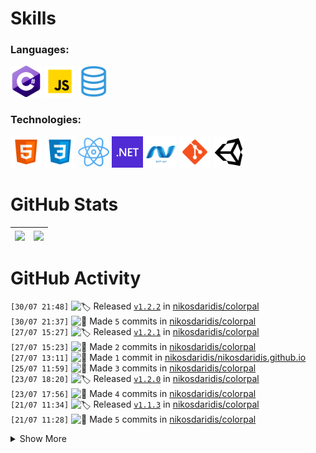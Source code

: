 <h1><b>Skills</h1></b>

<h3>Languages:</h3>
    <a  href="#"><img  alt="C#"  title="C#"  src="https://raw.githubusercontent.com/nikosdaridis/nikosdaridis.github.io/main/images/TechStack/CSharp.png"  height="50"></a>
    <a  href="#"><img  alt="JavaScript"  title="JavaScript"  src="https://raw.githubusercontent.com/nikosdaridis/nikosdaridis.github.io/main/images/TechStack/JavaScript.png"  height="50"></a>
    <a  href="#"><img  alt="SQL"  title="SQL"  src="https://raw.githubusercontent.com/nikosdaridis/nikosdaridis.github.io/main/images/TechStack/SQL.png"  height="50"></a>

<h3>Technologies:</h3>  
	<a  href="#"><img  alt="HTML"  title="HTML"  src="https://raw.githubusercontent.com/nikosdaridis/nikosdaridis.github.io/main/images/TechStack/HTML.png"  height="50"></a>
    <a  href="#"><img  alt="CSS"  title="CSS"  src="https://raw.githubusercontent.com/nikosdaridis/nikosdaridis.github.io/main/images/TechStack/CSS.png"  height="50"></a>
	<a  href="#"><img  alt="React"  title="React"  src="https://raw.githubusercontent.com/nikosdaridis/nikosdaridis.github.io/main/images/TechStack/React.png"  height="50"></a>
    <a  href="#"><img  alt=".Net"  title=".Net"  src="https://raw.githubusercontent.com/nikosdaridis/nikosdaridis.github.io/main/images/TechStack/DOTNET.png"  height="50"></a>
    <a  href="#"><img  alt="ASP.Net Core"  title="ASP.Net Core"  src="https://raw.githubusercontent.com/nikosdaridis/nikosdaridis.github.io/main/images/TechStack/ASPNETCore.png"  height="50"></a>
    <a  href="#"><img  alt="Git"  title="Git"  src="https://raw.githubusercontent.com/nikosdaridis/nikosdaridis.github.io/main/images/TechStack/Git.png"  height="50"></a>
    <a  href="#"><img  alt="Unity"  title="Unity"  src="https://raw.githubusercontent.com/nikosdaridis/nikosdaridis.github.io/main/images/TechStack/Unity.png"  height="50"></a>

<h1><b>GitHub Stats</h1></b>

| <a href="https://github.com/nikosdaridis?tab=repositories"><img align="center" src="https://github-readme-stats.vercel.app/api?username=nikosdaridis&show_icons=true&bg_color=00000000&title_color=0c4e82&text_color=1495fb&hide_border=true&hide_title=true&include_all_commits=true&text_bold=true" /></a> | <a href="https://github.com/nikosdaridis?tab=repositories"><img align="center" src="https://github-readme-stats.vercel.app/api/top-langs/?username=nikosdaridis&layout=compact&bg_color=00000000&title_color=1495fb&text_color=1495fb&hide_border=true&langs_count=10&hide=hlsl,shaderlab,glsl,objective-c%2B%2B,cmake&size_weight=0.3&count_weight=0.5" /></a> |
| ------------- | ------------- |

<h1><b>GitHub Activity</h1></b>

<!--START_SECTION:activity-->
`[30/07 21:48]` <img alt="🏷" src="https://github.com/cheesits456/github-activity-readme/raw/master/icons/release.png" align="top" height="18"> Released [`v1.2.2`](https://github.com/nikosdaridis/colorpal/releases/tag/v1.2.2) in [nikosdaridis/colorpal](https://github.com/nikosdaridis/colorpal)  
`[30/07 21:37]` <img alt="📝" src="https://github.com/cheesits456/github-activity-readme/raw/master/icons/commit.png" align="top" height="18"> Made `5` commits in [nikosdaridis/colorpal](https://github.com/nikosdaridis/colorpal)  
`[27/07 15:27]` <img alt="🏷" src="https://github.com/cheesits456/github-activity-readme/raw/master/icons/release.png" align="top" height="18"> Released [`v1.2.1`](https://github.com/nikosdaridis/colorpal/releases/tag/v1.2.1) in [nikosdaridis/colorpal](https://github.com/nikosdaridis/colorpal)  
`[27/07 15:23]` <img alt="📝" src="https://github.com/cheesits456/github-activity-readme/raw/master/icons/commit.png" align="top" height="18"> Made `2` commits in [nikosdaridis/colorpal](https://github.com/nikosdaridis/colorpal)  
`[27/07 13:11]` <img alt="📝" src="https://github.com/cheesits456/github-activity-readme/raw/master/icons/commit.png" align="top" height="18"> Made `1` commit in [nikosdaridis/nikosdaridis.github.io](https://github.com/nikosdaridis/nikosdaridis.github.io)  
`[25/07 11:59]` <img alt="📝" src="https://github.com/cheesits456/github-activity-readme/raw/master/icons/commit.png" align="top" height="18"> Made `3` commits in [nikosdaridis/colorpal](https://github.com/nikosdaridis/colorpal)  
`[23/07 18:20]` <img alt="🏷" src="https://github.com/cheesits456/github-activity-readme/raw/master/icons/release.png" align="top" height="18"> Released [`v1.2.0`](https://github.com/nikosdaridis/colorpal/releases/tag/v1.2.0) in [nikosdaridis/colorpal](https://github.com/nikosdaridis/colorpal)  
`[23/07 17:56]` <img alt="📝" src="https://github.com/cheesits456/github-activity-readme/raw/master/icons/commit.png" align="top" height="18"> Made `4` commits in [nikosdaridis/colorpal](https://github.com/nikosdaridis/colorpal)  
`[21/07 11:34]` <img alt="🏷" src="https://github.com/cheesits456/github-activity-readme/raw/master/icons/release.png" align="top" height="18"> Released [`v1.1.3`](https://github.com/nikosdaridis/colorpal/releases/tag/v1.1.3) in [nikosdaridis/colorpal](https://github.com/nikosdaridis/colorpal)  
`[21/07 11:28]` <img alt="📝" src="https://github.com/cheesits456/github-activity-readme/raw/master/icons/commit.png" align="top" height="18"> Made `5` commits in [nikosdaridis/colorpal](https://github.com/nikosdaridis/colorpal)  

<details><summary>Show More</summary>

`[19/07 16:58]` <img alt="📝" src="https://github.com/cheesits456/github-activity-readme/raw/master/icons/commit.png" align="top" height="18"> Made `2` commits in [nikosdaridis/nikosdaridis](https://github.com/nikosdaridis/nikosdaridis)  
`[19/07 16:52]` <img alt="📝" src="https://github.com/cheesits456/github-activity-readme/raw/master/icons/commit.png" align="top" height="18"> Made `6` commits in [nikosdaridis/github-activity-readme](https://github.com/nikosdaridis/github-activity-readme)  
`[19/07 16:10]` <img alt="📝" src="https://github.com/cheesits456/github-activity-readme/raw/master/icons/commit.png" align="top" height="18"> Made `1` commit in [nikosdaridis/nikosdaridis](https://github.com/nikosdaridis/nikosdaridis)  
`[19/07 16:05]` <img alt="📝" src="https://github.com/cheesits456/github-activity-readme/raw/master/icons/commit.png" align="top" height="18"> Made `9` commits in [nikosdaridis/github-activity-readme](https://github.com/nikosdaridis/github-activity-readme)  
`[19/07 15:01]` <img alt="🏷" src="https://github.com/cheesits456/github-activity-readme/raw/master/icons/release.png" align="top" height="18"> Released [`v1.1.2`](https://github.com/nikosdaridis/colorpal/releases/tag/v1.1.2) in [nikosdaridis/colorpal](https://github.com/nikosdaridis/colorpal)  
`[19/07 14:56]` <img alt="📝" src="https://github.com/cheesits456/github-activity-readme/raw/master/icons/commit.png" align="top" height="18"> Made `1` commit in [nikosdaridis/colorpal](https://github.com/nikosdaridis/colorpal)  
`[15/07 22:41]` <img alt="📝" src="https://github.com/cheesits456/github-activity-readme/raw/master/icons/commit.png" align="top" height="18"> Made `1` commit in [nikosdaridis/github-activity-readme](https://github.com/nikosdaridis/github-activity-readme)  
`[15/07 22:34]` <img alt="📝" src="https://github.com/cheesits456/github-activity-readme/raw/master/icons/commit.png" align="top" height="18"> Made `1` commit in [nikosdaridis/nikosdaridis](https://github.com/nikosdaridis/nikosdaridis)  
`[15/07 22:30]` <img alt="📝" src="https://github.com/cheesits456/github-activity-readme/raw/master/icons/commit.png" align="top" height="18"> Made `2` commits in [nikosdaridis/github-activity-readme](https://github.com/nikosdaridis/github-activity-readme)  
`[15/07 21:11]` <img alt="📝" src="https://github.com/cheesits456/github-activity-readme/raw/master/icons/commit.png" align="top" height="18"> Made `1` commit in [nikosdaridis/nikosdaridis](https://github.com/nikosdaridis/nikosdaridis)  
`[13/07 16:50]` <img alt="📝" src="https://github.com/cheesits456/github-activity-readme/raw/master/icons/commit.png" align="top" height="18"> Made `1` commit in [nikosdaridis/colorpal](https://github.com/nikosdaridis/colorpal)  
`[13/07 15:43]` <img alt="📝" src="https://github.com/cheesits456/github-activity-readme/raw/master/icons/commit.png" align="top" height="18"> Made `1` commit in [nikosdaridis/nikosdaridis.github.io](https://github.com/nikosdaridis/nikosdaridis.github.io)  
`[13/07 15:36]` <img alt="📝" src="https://github.com/cheesits456/github-activity-readme/raw/master/icons/commit.png" align="top" height="18"> Made `1` commit in [nikosdaridis/nikosdaridis](https://github.com/nikosdaridis/nikosdaridis)  
`[11/07 15:28]` <img alt="📝" src="https://github.com/cheesits456/github-activity-readme/raw/master/icons/commit.png" align="top" height="18"> Made `1` commit in [nikosdaridis/colorpal](https://github.com/nikosdaridis/colorpal)  
`[09/07 15:17]` <img alt="🏷" src="https://github.com/cheesits456/github-activity-readme/raw/master/icons/release.png" align="top" height="18"> Released [`v1.1.1`](https://github.com/nikosdaridis/colorpal/releases/tag/v1.1.1) in [nikosdaridis/colorpal](https://github.com/nikosdaridis/colorpal)  
`[09/07 15:08]` <img alt="📝" src="https://github.com/cheesits456/github-activity-readme/raw/master/icons/commit.png" align="top" height="18"> Made `3` commits in [nikosdaridis/colorpal](https://github.com/nikosdaridis/colorpal)  
`[05/07 13:59]` <img alt="📝" src="https://github.com/cheesits456/github-activity-readme/raw/master/icons/commit.png" align="top" height="18"> Made `42` commits in [nikosdaridis/github-readme-stats](https://github.com/nikosdaridis/github-readme-stats)  
`[04/07 14:52]` <img alt="⭐" src="https://github.com/cheesits456/github-activity-readme/raw/master/icons/star.png" align="top" height="18"> Starred [facebook/react](https://github.com/facebook/react)  
`[04/07 07:07]` <img alt="📝" src="https://github.com/cheesits456/github-activity-readme/raw/master/icons/commit.png" align="top" height="18"> Made `1` commit in [nikosdaridis/nikosdaridis.github.io](https://github.com/nikosdaridis/nikosdaridis.github.io)  
`[04/07 06:39]` <img alt="📝" src="https://github.com/cheesits456/github-activity-readme/raw/master/icons/commit.png" align="top" height="18"> Made `1` commit in [nikosdaridis/nikosdaridis](https://github.com/nikosdaridis/nikosdaridis)  
`[03/07 14:32]` <img alt="📝" src="https://github.com/cheesits456/github-activity-readme/raw/master/icons/commit.png" align="top" height="18"> Made `1` commit in [nikosdaridis/colorpal](https://github.com/nikosdaridis/colorpal)  
`[03/07 13:04]` <img alt="📝" src="https://github.com/cheesits456/github-activity-readme/raw/master/icons/commit.png" align="top" height="18"> Made `2` commits in [nikosdaridis/nikosdaridis.github.io](https://github.com/nikosdaridis/nikosdaridis.github.io)  
`[03/07 12:16]` <img alt="📝" src="https://github.com/cheesits456/github-activity-readme/raw/master/icons/commit.png" align="top" height="18"> Made `1` commit in [nikosdaridis/products-api](https://github.com/nikosdaridis/products-api)  
`[03/07 12:03]` <img alt="⭐" src="https://github.com/cheesits456/github-activity-readme/raw/master/icons/star.png" align="top" height="18"> Starred [nikosdaridis/products-api](https://github.com/nikosdaridis/products-api)  
`[03/07 12:03]` <img alt="📂" src="https://github.com/cheesits456/github-activity-readme/raw/master/icons/create-branch.png" align="top" height="18"> Created branch [`main`](https://github.com/nikosdaridis/products-api/tree/main) in [nikosdaridis/products-api](https://github.com/nikosdaridis/products-api)  
`[03/07 12:03]` <img alt="➕" src="https://github.com/cheesits456/github-activity-readme/raw/master/icons/create-repo.png" align="top" height="18"> Created repository [nikosdaridis/products-api](https://github.com/nikosdaridis/products-api)  
`[02/07 07:29]` <img alt="📝" src="https://github.com/cheesits456/github-activity-readme/raw/master/icons/commit.png" align="top" height="18"> Made `1` commit in [nikosdaridis/colorpal](https://github.com/nikosdaridis/colorpal)  
`[29/06 00:23]` <img alt="🏷" src="https://github.com/cheesits456/github-activity-readme/raw/master/icons/release.png" align="top" height="18"> Released [`v1.1.0`](https://github.com/nikosdaridis/colorpal/releases/tag/v1.1.0) in [nikosdaridis/colorpal](https://github.com/nikosdaridis/colorpal)  
`[29/06 00:17]` <img alt="📝" src="https://github.com/cheesits456/github-activity-readme/raw/master/icons/commit.png" align="top" height="18"> Made `1` commit in [nikosdaridis/colorpal](https://github.com/nikosdaridis/colorpal)  
`[28/06 08:57]` <img alt="📝" src="https://github.com/cheesits456/github-activity-readme/raw/master/icons/commit.png" align="top" height="18"> Made `1` commit in [nikosdaridis/nikosdaridis](https://github.com/nikosdaridis/nikosdaridis)  
`[28/06 06:42]` <img alt="📝" src="https://github.com/cheesits456/github-activity-readme/raw/master/icons/commit.png" align="top" height="18"> Made `1` commit in [nikosdaridis/colorpal](https://github.com/nikosdaridis/colorpal)  
`[28/06 06:40]` <img alt="❗️" src="https://github.com/cheesits456/github-activity-readme/raw/master/icons/issue.png" align="top" height="18"> Opened issue [`#2890`](https://github.com//anuraghazra/github-readme-stats/issues/2890 'Broken images') in [anuraghazra/github-readme-stats](https://github.com/anuraghazra/github-readme-stats)  
`[28/06 02:40]` <img alt="📝" src="https://github.com/cheesits456/github-activity-readme/raw/master/icons/commit.png" align="top" height="18"> Made `1` commit in [nikosdaridis/colorpal](https://github.com/nikosdaridis/colorpal)  
`[27/06 23:31]` <img alt="📝" src="https://github.com/cheesits456/github-activity-readme/raw/master/icons/commit.png" align="top" height="18"> Made `2` commits in [nikosdaridis/nikosdaridis](https://github.com/nikosdaridis/nikosdaridis)  
`[26/06 05:23]` <img alt="📝" src="https://github.com/cheesits456/github-activity-readme/raw/master/icons/commit.png" align="top" height="18"> Made `1` commit in [nikosdaridis/nikosdaridis.github.io](https://github.com/nikosdaridis/nikosdaridis.github.io)  
`[26/06 04:58]` <img alt="📝" src="https://github.com/cheesits456/github-activity-readme/raw/master/icons/commit.png" align="top" height="18"> Made `2` commits in [nikosdaridis/nikosdaridis](https://github.com/nikosdaridis/nikosdaridis)  
`[26/06 04:55]` <img alt="📝" src="https://github.com/cheesits456/github-activity-readme/raw/master/icons/commit.png" align="top" height="18"> Made `1` commit in [nikosdaridis/nikosdaridis.github.io](https://github.com/nikosdaridis/nikosdaridis.github.io)  
`[24/06 06:39]` <img alt="📝" src="https://github.com/cheesits456/github-activity-readme/raw/master/icons/commit.png" align="top" height="18"> Made `1` commit in [nikosdaridis/nikosdaridis](https://github.com/nikosdaridis/nikosdaridis)  
`[23/06 08:29]` <img alt="📝" src="https://github.com/cheesits456/github-activity-readme/raw/master/icons/commit.png" align="top" height="18"> Made `1` commit in [nikosdaridis/colorpal](https://github.com/nikosdaridis/colorpal)  
`[22/06 20:27]` <img alt="🏷" src="https://github.com/cheesits456/github-activity-readme/raw/master/icons/release.png" align="top" height="18"> Released [`v1.0.1`](https://github.com/nikosdaridis/colorpal/releases/tag/v1.0.1) in [nikosdaridis/colorpal](https://github.com/nikosdaridis/colorpal)  
`[22/06 20:13]` <img alt="📝" src="https://github.com/cheesits456/github-activity-readme/raw/master/icons/commit.png" align="top" height="18"> Made `2` commits in [nikosdaridis/colorpal](https://github.com/nikosdaridis/colorpal)  
`[22/06 12:06]` <img alt="📝" src="https://github.com/cheesits456/github-activity-readme/raw/master/icons/commit.png" align="top" height="18"> Made `42` commits in [nikosdaridis/github-readme-stats](https://github.com/nikosdaridis/github-readme-stats)  
`[20/06 16:18]` <img alt="🏷" src="https://github.com/cheesits456/github-activity-readme/raw/master/icons/release.png" align="top" height="18"> Released [`v1.0.0`](https://github.com/nikosdaridis/colorpal/releases/tag/v1.0.0) in [nikosdaridis/colorpal](https://github.com/nikosdaridis/colorpal)  
`[20/06 16:17]` <img alt="❌" src="https://github.com/cheesits456/github-activity-readme/raw/master/icons/delete.png" align="top" height="18"> Deleted `v1.0.0` from [nikosdaridis/colorpal](https://github.com/nikosdaridis/colorpal)  
`[20/06 16:16]` <img alt="📝" src="https://github.com/cheesits456/github-activity-readme/raw/master/icons/commit.png" align="top" height="18"> Made `1` commit in [nikosdaridis/colorpal](https://github.com/nikosdaridis/colorpal)  
`[20/06 16:13]` <img alt="📝" src="https://github.com/cheesits456/github-activity-readme/raw/master/icons/commit.png" align="top" height="18"> Made `1` commit in [nikosdaridis/nikosdaridis.github.io](https://github.com/nikosdaridis/nikosdaridis.github.io)  
`[20/06 06:16]` <img alt="📝" src="https://github.com/cheesits456/github-activity-readme/raw/master/icons/commit.png" align="top" height="18"> Made `1` commit in [NikosDaridis/nikosdaridis.github.io](https://github.com/NikosDaridis/nikosdaridis.github.io)  
`[20/06 05:59]` <img alt="📝" src="https://github.com/cheesits456/github-activity-readme/raw/master/icons/commit.png" align="top" height="18"> Made `1` commit in [NikosDaridis/project-souls](https://github.com/NikosDaridis/project-souls)  
`[20/06 05:58]` <img alt="📝" src="https://github.com/cheesits456/github-activity-readme/raw/master/icons/commit.png" align="top" height="18"> Made `1` commit in [NikosDaridis/2d-bezier-path-tool](https://github.com/NikosDaridis/2d-bezier-path-tool)  
`[20/06 05:56]` <img alt="📝" src="https://github.com/cheesits456/github-activity-readme/raw/master/icons/commit.png" align="top" height="18"> Made `1` commit in [NikosDaridis/space-cowboys](https://github.com/NikosDaridis/space-cowboys)  
`[20/06 05:40]` <img alt="🏷" src="https://github.com/cheesits456/github-activity-readme/raw/master/icons/release.png" align="top" height="18"> Released [`v1.0.0`](https://github.com/NikosDaridis/ColorPal/releases/tag/v1.0.0) in [NikosDaridis/ColorPal](https://github.com/NikosDaridis/ColorPal)  
`[20/06 05:31]` <img alt="📝" src="https://github.com/cheesits456/github-activity-readme/raw/master/icons/commit.png" align="top" height="18"> Made `1` commit in [NikosDaridis/ColorPal](https://github.com/NikosDaridis/ColorPal)  
`[20/06 02:04]` <img alt="📂" src="https://github.com/cheesits456/github-activity-readme/raw/master/icons/create-branch.png" align="top" height="18"> Created branch [`main`](https://github.com/NikosDaridis/ColorPal/tree/main) in [NikosDaridis/ColorPal](https://github.com/NikosDaridis/ColorPal)  
`[19/06 22:35]` <img alt="⭐" src="https://github.com/cheesits456/github-activity-readme/raw/master/icons/star.png" align="top" height="18"> Starred [NikosDaridis/ColorPal](https://github.com/NikosDaridis/ColorPal)  
`[19/06 22:35]` <img alt="➕" src="https://github.com/cheesits456/github-activity-readme/raw/master/icons/create-repo.png" align="top" height="18"> Created repository [NikosDaridis/ColorPal](https://github.com/NikosDaridis/ColorPal)  
`[18/06 09:00]` <img alt="📝" src="https://github.com/cheesits456/github-activity-readme/raw/master/icons/commit.png" align="top" height="18"> Made `4` commits in [NikosDaridis/NikosDaridis.github.io](https://github.com/NikosDaridis/NikosDaridis.github.io)  
`[16/06 17:09]` <img alt="⭐" src="https://github.com/cheesits456/github-activity-readme/raw/master/icons/star.png" align="top" height="18"> Starred [NikosDaridis/github-readme-stats](https://github.com/NikosDaridis/github-readme-stats)  
`[16/06 17:08]` <img alt="🍴" src="https://github.com/cheesits456/github-activity-readme/raw/master/icons/fork.png" align="top" height="18"> Forked [anuraghazra/github-readme-stats](https://github.com/anuraghazra/github-readme-stats) to [NikosDaridis/github-readme-stats](https://github.com/NikosDaridis/github-readme-stats)  
`[16/06 17:05]` <img alt="📝" src="https://github.com/cheesits456/github-activity-readme/raw/master/icons/commit.png" align="top" height="18"> Made `1` commit in [NikosDaridis/NikosDaridis](https://github.com/NikosDaridis/NikosDaridis)  
`[16/06 15:09]` <img alt="📝" src="https://github.com/cheesits456/github-activity-readme/raw/master/icons/commit.png" align="top" height="18"> Made `1` commit in [NikosDaridis/NikosDaridis.github.io](https://github.com/NikosDaridis/NikosDaridis.github.io)  
`[16/06 13:58]` <img alt="📝" src="https://github.com/cheesits456/github-activity-readme/raw/master/icons/commit.png" align="top" height="18"> Made `2` commits in [NikosDaridis/Space-Cowboys](https://github.com/NikosDaridis/Space-Cowboys)  
`[16/06 09:45]` <img alt="📝" src="https://github.com/cheesits456/github-activity-readme/raw/master/icons/commit.png" align="top" height="18"> Made `2` commits in [NikosDaridis/NikosDaridis.github.io](https://github.com/NikosDaridis/NikosDaridis.github.io)  
`[15/06 01:56]` <img alt="⭐" src="https://github.com/cheesits456/github-activity-readme/raw/master/icons/star.png" align="top" height="18"> Starred [jamesgeorge007/github-activity-readme](https://github.com/jamesgeorge007/github-activity-readme)  
`[15/06 01:50]` <img alt="📝" src="https://github.com/cheesits456/github-activity-readme/raw/master/icons/commit.png" align="top" height="18"> Made `1` commit in [NikosDaridis/GitHub-Activity-Readme](https://github.com/NikosDaridis/GitHub-Activity-Readme)  
`[15/06 01:25]` <img alt="📝" src="https://github.com/cheesits456/github-activity-readme/raw/master/icons/commit.png" align="top" height="18"> Made `3` commits in [NikosDaridis/NikosDaridis](https://github.com/NikosDaridis/NikosDaridis)  
`[15/06 00:48]` <img alt="⭐" src="https://github.com/cheesits456/github-activity-readme/raw/master/icons/star.png" align="top" height="18"> Starred [anuraghazra/github-readme-stats](https://github.com/anuraghazra/github-readme-stats)  
`[15/06 00:19]` <img alt="📝" src="https://github.com/cheesits456/github-activity-readme/raw/master/icons/commit.png" align="top" height="18"> Made `225` commits in [NikosDaridis/GitHub-Activity-Readme](https://github.com/NikosDaridis/GitHub-Activity-Readme)  
`[14/06 23:37]` <img alt="📝" src="https://github.com/cheesits456/github-activity-readme/raw/master/icons/commit.png" align="top" height="18"> Made `1` commit in [NikosDaridis/NikosDaridis](https://github.com/NikosDaridis/NikosDaridis)  
`[14/06 23:36]` <img alt="📝" src="https://github.com/cheesits456/github-activity-readme/raw/master/icons/commit.png" align="top" height="18"> Made `1` commit in [NikosDaridis/GitHub-Activity-Readme](https://github.com/NikosDaridis/GitHub-Activity-Readme)  
`[14/06 23:34]` <img alt="📝" src="https://github.com/cheesits456/github-activity-readme/raw/master/icons/commit.png" align="top" height="18"> Made `1` commit in [NikosDaridis/NikosDaridis](https://github.com/NikosDaridis/NikosDaridis)  
`[14/06 23:30]` <img alt="📝" src="https://github.com/cheesits456/github-activity-readme/raw/master/icons/commit.png" align="top" height="18"> Made `1` commit in [NikosDaridis/GitHub-Activity-Readme](https://github.com/NikosDaridis/GitHub-Activity-Readme)  
`[14/06 23:06]` <img alt="⭐" src="https://github.com/cheesits456/github-activity-readme/raw/master/icons/star.png" align="top" height="18"> Starred [NikosDaridis/GitHub-Activity-Readme](https://github.com/NikosDaridis/GitHub-Activity-Readme)  
`[14/06 23:05]` <img alt="🍴" src="https://github.com/cheesits456/github-activity-readme/raw/master/icons/fork.png" align="top" height="18"> Forked [cheesits456/github-activity-readme](https://github.com/cheesits456/github-activity-readme) to [NikosDaridis/GitHub-Activity-Readme](https://github.com/NikosDaridis/GitHub-Activity-Readme)  
`[14/06 20:46]` <img alt="📝" src="https://github.com/cheesits456/github-activity-readme/raw/master/icons/commit.png" align="top" height="18"> Made `3` commits in [NikosDaridis/NikosDaridis](https://github.com/NikosDaridis/NikosDaridis)  
`[14/06 20:18]` <img alt="⭐" src="https://github.com/cheesits456/github-activity-readme/raw/master/icons/star.png" align="top" height="18"> Starred [NikosDaridis/GitHub-Activity-Readme](https://github.com/NikosDaridis/GitHub-Activity-Readme)  
`[14/06 20:18]` <img alt="🍴" src="https://github.com/cheesits456/github-activity-readme/raw/master/icons/fork.png" align="top" height="18"> Forked [jamesgeorge007/github-activity-readme](https://github.com/jamesgeorge007/github-activity-readme) to [NikosDaridis/GitHub-Activity-Readme](https://github.com/NikosDaridis/GitHub-Activity-Readme)  
`[14/06 20:15]` <img alt="⭐" src="https://github.com/cheesits456/github-activity-readme/raw/master/icons/star.png" align="top" height="18"> Starred [jamesgeorge007/github-activity-readme](https://github.com/jamesgeorge007/github-activity-readme)  
`[14/06 13:42]` <img alt="⭐" src="https://github.com/cheesits456/github-activity-readme/raw/master/icons/star.png" align="top" height="18"> Starred [NikosDaridis/ProjectSouls](https://github.com/NikosDaridis/ProjectSouls)  
`[14/06 13:42]` <img alt="⭐" src="https://github.com/cheesits456/github-activity-readme/raw/master/icons/star.png" align="top" height="18"> Starred [NikosDaridis/SpaceCowboys](https://github.com/NikosDaridis/SpaceCowboys)  
`[14/06 13:42]` <img alt="⭐" src="https://github.com/cheesits456/github-activity-readme/raw/master/icons/star.png" align="top" height="18"> Starred [NikosDaridis/NikosDaridis](https://github.com/NikosDaridis/NikosDaridis)  
`[14/06 13:42]` <img alt="⭐" src="https://github.com/cheesits456/github-activity-readme/raw/master/icons/star.png" align="top" height="18"> Starred [NikosDaridis/2DBezierPathTool](https://github.com/NikosDaridis/2DBezierPathTool)  
`[14/06 13:41]` <img alt="⭐" src="https://github.com/cheesits456/github-activity-readme/raw/master/icons/star.png" align="top" height="18"> Starred [NikosDaridis/NikosDaridis.github.io](https://github.com/NikosDaridis/NikosDaridis.github.io)  
`[14/06 12:29]` <img alt="📝" src="https://github.com/cheesits456/github-activity-readme/raw/master/icons/commit.png" align="top" height="18"> Made `1` commit in [NikosDaridis/NikosDaridis.github.io](https://github.com/NikosDaridis/NikosDaridis.github.io)  
`[14/06 12:27]` <img alt="📝" src="https://github.com/cheesits456/github-activity-readme/raw/master/icons/commit.png" align="top" height="18"> Made `2` commits in [NikosDaridis/2DBezierPathTool](https://github.com/NikosDaridis/2DBezierPathTool)  
`[13/06 20:24]` <img alt="📝" src="https://github.com/cheesits456/github-activity-readme/raw/master/icons/commit.png" align="top" height="18"> Made `2` commits in [NikosDaridis/nikosdaridis](https://github.com/NikosDaridis/nikosdaridis)  
`[13/06 20:05]` <img alt="⭐" src="https://github.com/cheesits456/github-activity-readme/raw/master/icons/star.png" align="top" height="18"> Starred [cheesits456/github-activity-readme](https://github.com/cheesits456/github-activity-readme)  
`[13/06 19:43]` <img alt="📝" src="https://github.com/cheesits456/github-activity-readme/raw/master/icons/commit.png" align="top" height="18"> Made `2` commits in [NikosDaridis/nikosdaridis](https://github.com/NikosDaridis/nikosdaridis)  
`[13/06 19:27]` <img alt="📂" src="https://github.com/cheesits456/github-activity-readme/raw/master/icons/create-branch.png" align="top" height="18"> Created branch [`main`](https://github.com/NikosDaridis/nikosdaridis/tree/main) in [NikosDaridis/nikosdaridis](https://github.com/NikosDaridis/nikosdaridis)  
`[13/06 19:23]` <img alt="➕" src="https://github.com/cheesits456/github-activity-readme/raw/master/icons/create-repo.png" align="top" height="18"> Created repository [NikosDaridis/nikosdaridis](https://github.com/NikosDaridis/nikosdaridis)  
`[13/06 19:19]` <img alt="📝" src="https://github.com/cheesits456/github-activity-readme/raw/master/icons/commit.png" align="top" height="18"> Made `3` commits in [NikosDaridis/NikosDaridis](https://github.com/NikosDaridis/NikosDaridis)  
`[13/06 19:10]` <img alt="⭐" src="https://github.com/cheesits456/github-activity-readme/raw/master/icons/star.png" align="top" height="18"> Starred [cheesits456/github-activity-readme](https://github.com/cheesits456/github-activity-readme)  
`[13/06 10:54]` <img alt="📝" src="https://github.com/cheesits456/github-activity-readme/raw/master/icons/commit.png" align="top" height="18"> Made `1` commit in [NikosDaridis/NikosDaridis.github.io](https://github.com/NikosDaridis/NikosDaridis.github.io)  
`[13/06 10:35]` <img alt="📝" src="https://github.com/cheesits456/github-activity-readme/raw/master/icons/commit.png" align="top" height="18"> Made `1` commit in [NikosDaridis/NikosDaridis](https://github.com/NikosDaridis/NikosDaridis)  
`[13/06 09:05]` <img alt="📝" src="https://github.com/cheesits456/github-activity-readme/raw/master/icons/commit.png" align="top" height="18"> Made `1` commit in [NikosDaridis/NikosDaridis.github.io](https://github.com/NikosDaridis/NikosDaridis.github.io)  
`[13/06 08:53]` <img alt="📝" src="https://github.com/cheesits456/github-activity-readme/raw/master/icons/commit.png" align="top" height="18"> Made `1` commit in [NikosDaridis/NikosDaridis](https://github.com/NikosDaridis/NikosDaridis)  
`[13/06 08:49]` <img alt="🍴" src="https://github.com/cheesits456/github-activity-readme/raw/master/icons/fork.png" align="top" height="18"> Forked [jamesgeorge007/github-activity-readme](https://github.com/jamesgeorge007/github-activity-readme) to [NikosDaridis/github-activity-readme](https://github.com/NikosDaridis/github-activity-readme)  
`[13/06 08:49]` <img alt="⭐" src="https://github.com/cheesits456/github-activity-readme/raw/master/icons/star.png" align="top" height="18"> Starred [jamesgeorge007/github-activity-readme](https://github.com/jamesgeorge007/github-activity-readme)  
`[13/06 08:44]` <img alt="📝" src="https://github.com/cheesits456/github-activity-readme/raw/master/icons/commit.png" align="top" height="18"> Made `1` commit in [NikosDaridis/github-activity-readme](https://github.com/NikosDaridis/github-activity-readme)  
`[13/06 08:41]` <img alt="⭐" src="https://github.com/cheesits456/github-activity-readme/raw/master/icons/star.png" align="top" height="18"> Starred [NikosDaridis/github-activity-readme](https://github.com/NikosDaridis/github-activity-readme)  
`[13/06 08:39]` <img alt="📝" src="https://github.com/cheesits456/github-activity-readme/raw/master/icons/commit.png" align="top" height="18"> Made `1` commit in [NikosDaridis/github-activity-readme](https://github.com/NikosDaridis/github-activity-readme)  
`[13/06 08:33]` <img alt="📝" src="https://github.com/cheesits456/github-activity-readme/raw/master/icons/commit.png" align="top" height="18"> Made `2` commits in [NikosDaridis/NikosDaridis](https://github.com/NikosDaridis/NikosDaridis)  
`[13/06 08:21]` <img alt="🍴" src="https://github.com/cheesits456/github-activity-readme/raw/master/icons/fork.png" align="top" height="18"> Forked [cheesits456/github-activity-readme](https://github.com/cheesits456/github-activity-readme) to [NikosDaridis/github-activity-readme](https://github.com/NikosDaridis/github-activity-readme)  
`[13/06 08:20]` <img alt="⭐" src="https://github.com/cheesits456/github-activity-readme/raw/master/icons/star.png" align="top" height="18"> Starred [cheesits456/github-activity-readme](https://github.com/cheesits456/github-activity-readme)  
`[13/06 08:16]` <img alt="📝" src="https://github.com/cheesits456/github-activity-readme/raw/master/icons/commit.png" align="top" height="18"> Made `8` commits in [NikosDaridis/NikosDaridis](https://github.com/NikosDaridis/NikosDaridis)  
`[13/06 06:58]` <img alt="📂" src="https://github.com/cheesits456/github-activity-readme/raw/master/icons/create-branch.png" align="top" height="18"> Created branch [`main`](https://github.com/NikosDaridis/NikosDaridis/tree/main) in [NikosDaridis/NikosDaridis](https://github.com/NikosDaridis/NikosDaridis)  
`[13/06 06:58]` <img alt="➕" src="https://github.com/cheesits456/github-activity-readme/raw/master/icons/create-repo.png" align="top" height="18"> Created repository [NikosDaridis/NikosDaridis](https://github.com/NikosDaridis/NikosDaridis)  
`[08/06 04:11]` <img alt="📝" src="https://github.com/cheesits456/github-activity-readme/raw/master/icons/commit.png" align="top" height="18"> Made `3` commits in [NikosDaridis/NikosDaridis.github.io](https://github.com/NikosDaridis/NikosDaridis.github.io)  
`[05/06 20:00]` <img alt="➕" src="https://github.com/cheesits456/github-activity-readme/raw/master/icons/create-repo.png" align="top" height="18"> Created repository [NikosDaridis/NikosDaridis.github.io](https://github.com/NikosDaridis/NikosDaridis.github.io)  
`[05/06 20:00]` <img alt="📂" src="https://github.com/cheesits456/github-activity-readme/raw/master/icons/create-branch.png" align="top" height="18"> Created branch [`main`](https://github.com/NikosDaridis/NikosDaridis.github.io/tree/main) in [NikosDaridis/NikosDaridis.github.io](https://github.com/NikosDaridis/NikosDaridis.github.io)  

</details>
<!--END_SECTION:activity-->